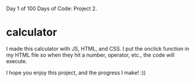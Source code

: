  Day 1 of 100 Days of Code: Project 2.
 
# calculator
I made this calculator with JS, HTML, and CSS. I put the onclick function in my HTML file so when they hit a number, operator, etc., the code will execute. 

I hope you enjoy this project, and the progress I make! :))
